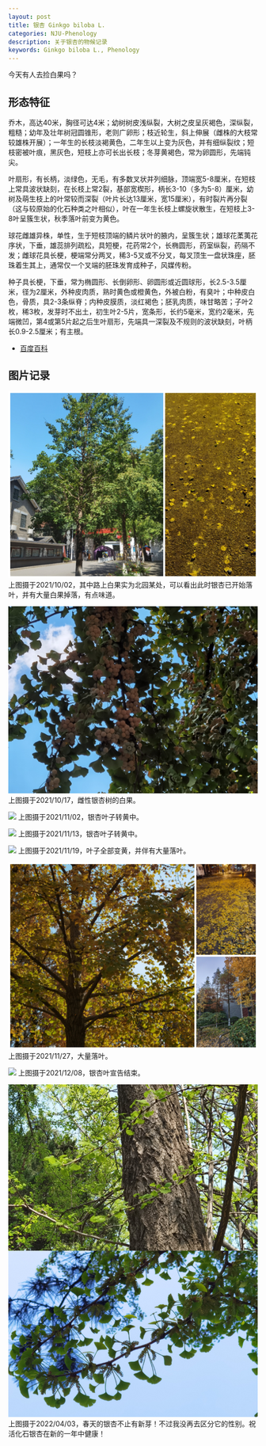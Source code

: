 ```yaml
---
layout: post
title: 银杏 Ginkgo biloba L.
categories: NJU-Phenology
description: 关于银杏的物候记录
keywords: Ginkgo biloba L., Phenology
---
```


今天有人去捡白果吗？

## 形态特征

乔木，高达40米，胸径可达4米；幼树树皮浅纵裂，大树之皮呈灰褐色，深纵裂，粗糙；幼年及壮年树冠圆锥形，老则广卵形；枝近轮生，斜上伸展（雌株的大枝常较雄株开展）；一年生的长枝淡褐黄色，二年生以上变为灰色，并有细纵裂纹；短枝密被叶痕，黑灰色，短枝上亦可长出长枝；冬芽黄褐色，常为卵圆形，先端钝尖。

叶扇形，有长柄，淡绿色，无毛，有多数叉状并列细脉，顶端宽5-8厘米，在短枝上常具波状缺刻，在长枝上常2裂，基部宽楔形，柄长3-10（多为5-8）厘米，幼树及萌生枝上的叶常较而深裂（叶片长达13厘米，宽15厘米），有时裂片再分裂（这与较原始的化石种类之叶相似），叶在一年生长枝上螺旋状散生，在短枝上3-8叶呈簇生状，秋季落叶前变为黄色。 

球花雌雄异株，单性，生于短枝顶端的鳞片状叶的腋内，呈簇生状；雄球花葇荑花序状，下垂，雄蕊排列疏松，具短梗，花药常2个，长椭圆形，药室纵裂，药隔不发；雌球花具长梗，梗端常分两叉，稀3-5叉或不分叉，每叉顶生一盘状珠座，胚珠着生其上，通常仅一个叉端的胚珠发育成种子，风媒传粉。 

种子具长梗，下垂，常为椭圆形、长倒卵形、卵圆形或近圆球形，长2.5-3.5厘米，径为2厘米，外种皮肉质，熟时黄色或橙黄色，外被白粉，有臭叶；中种皮白色，骨质，具2-3条纵脊；内种皮膜质，淡红褐色；胚乳肉质，味甘略苦；子叶2枚，稀3枚，发芽时不出土，初生叶2-5片，宽条形，长约5毫米，宽约2毫米，先端微凹，第4或第5片起之后生叶扇形，先端具一深裂及不规则的波状缺刻，叶柄长0.9-2.5厘米；有主根。

 - [百度百科](https://baike.baidu.com/item/%E9%93%B6%E6%9D%8F/229130)

## 图片记录

![](/images/blog/20211002-Ginkgo-biloba.jpg)
上图摄于2021/10/02，其中路上白果实为北园某处，可以看出此时银杏已开始落叶，并有大量白果掉落，有点味道。

![](/images/blog/20211017-Ginkgo-biloba.jpg)
上图摄于2021/10/17，雌性银杏树的白果。


![](/images/blog/20211102-Ginkgo-biloba.jpg)
上图摄于2021/11/02，银杏叶子转黄中。

![](/images/blog/20211113-Ginkgo-biloba.jpg)
上图摄于2021/11/13，银杏叶子转黄中。

![](/images/blog/20211119-Ginkgo-biloba.jpg)
上图摄于2021/11/19，叶子全部变黄，并伴有大量落叶。

![](/images/blog/20211127-Ginkgo-biloba.jpg)
上图摄于2021/11/27，大量落叶。

![](/images/blog/20211208-Ginkgo-biloba.jpg)
上图摄于2021/12/08，银杏叶宣告结束。

![](/images/blog/20220403-Ginkgo-biloba.jpg)
上图摄于2022/04/03，春天的银杏不止有新芽！不过我没再去区分它的性别。祝活化石银杏在新的一年中健康！